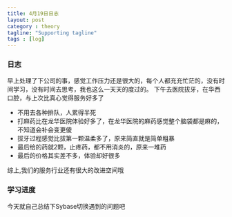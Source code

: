 ```yaml
---
title: 4月19日日志
layout: post
category : theory
tagline: "Supporting tagline"
tags : [log]
---
```


### 日志
   早上处理了下公司的事，感觉工作压力还是很大的，每个人都充充忙茫的，没有时间学习，没有时间去思考，我也这么一天天的度过的。
   下午去医院拔牙，在华西口腔，与上次比真心觉得服务好多了
   * 不用去各种排队，人累得半死
   * 打麻药比在龙华医院体验好多了，在龙华医院的麻药感觉整个脑袋都是麻的，不知道会补会变更傻
   * 拔牙过程感觉比拔第一颗温柔多了，原来简直就是简单粗暴
   * 最后给的药就2颗，止疼药，都不用消炎的，原来一堆药
   * 最后的价格其实差不多，体验却好很多
   
   综上,我们的服务行业还有很大的改进空间哦

### 学习进度
   今天就自己总结下Sybase切换遇到的问题吧